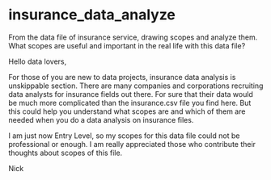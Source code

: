 # insurance_data_analyze
From the data file of insurance service, drawing scopes and analyze them. What scopes are useful and important in the real life with this data file?

Hello data lovers,

For those of you are new to data projects, insurance data analysis is unskippable section. There are many companies and corporations recruiting data analysts
for insurance fields out there. For sure that their data would be much more complicated than the insurance.csv file you find here. But this could help you understand
what scopes are and which of them are needed when you do a data analysis on insurance files. 

I am just now Entry Level, so my scopes for this data file could not be professional or enough. I am really appreciated those who contribute their thoughts
about scopes of this file. 

Nick
